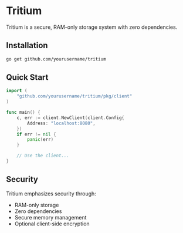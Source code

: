 # Tritium

Tritium is a secure, RAM-only storage system with zero dependencies.

## Installation

```bash
go get github.com/yourusername/tritium
```

## Quick Start

```go
import (
    "github.com/yourusername/tritium/pkg/client"
)

func main() {
    c, err := client.NewClient(client.Config{
        Address: "localhost:8080",
    })
    if err != nil {
        panic(err)
    }

    // Use the client...
}
```

## Security

Tritium emphasizes security through:
- RAM-only storage
- Zero dependencies
- Secure memory management
- Optional client-side encryption